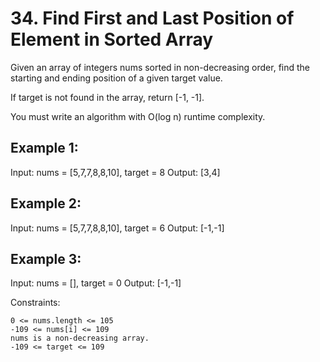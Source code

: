 # 34. Find First and Last Position of Element in Sorted Array

Given an array of integers nums sorted in non-decreasing order, find the starting and ending position of a given target value.

If target is not found in the array, return [-1, -1].

You must write an algorithm with O(log n) runtime complexity.

## Example 1:

Input: nums = [5,7,7,8,8,10], target = 8
Output: [3,4]

## Example 2:

Input: nums = [5,7,7,8,8,10], target = 6
Output: [-1,-1]

## Example 3:

Input: nums = [], target = 0
Output: [-1,-1]

Constraints:

    0 <= nums.length <= 105
    -109 <= nums[i] <= 109
    nums is a non-decreasing array.
    -109 <= target <= 109

